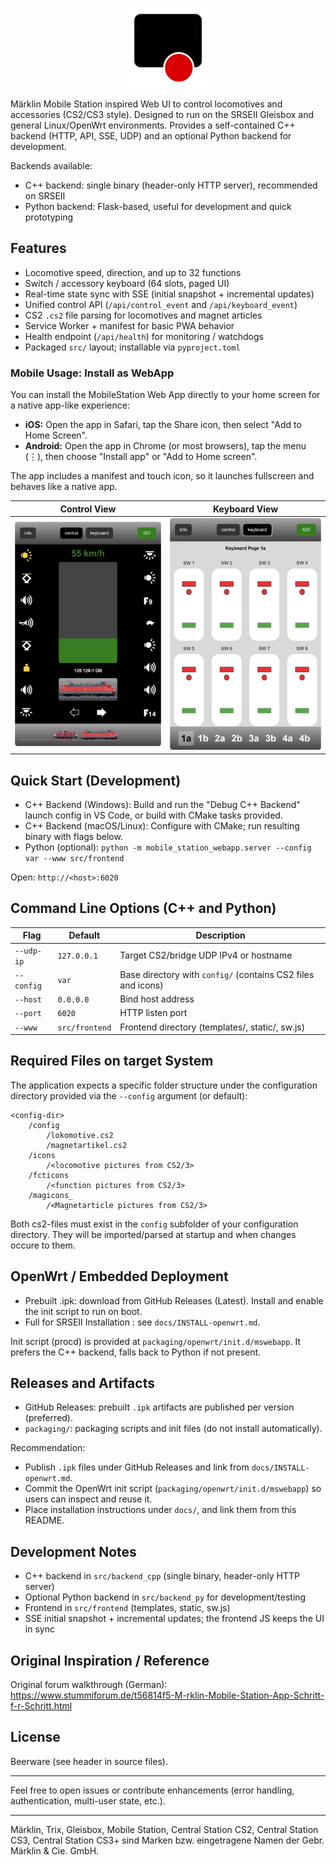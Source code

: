 <p align="center">
    <img src="src/frontend/static/grafics/apple-touch-icon-180.png" alt="MobileStation Web App" width="128" height="128" />
</p>

Märklin Mobile Station inspired Web UI to control locomotives and accessories (CS2/CS3 style).
Designed to run on the SRSEII Gleisbox and general Linux/OpenWrt environments.
Provides a self-contained C++ backend (HTTP, API, SSE, UDP) and an optional Python backend for development.

Backends available:
- C++ backend: single binary (header-only HTTP server), recommended on SRSEII
- Python backend: Flask-based, useful for development and quick prototyping


## Features
- Locomotive speed, direction, and up to 32 functions
- Switch / accessory keyboard (64 slots, paged UI)
- Real-time state sync with SSE (initial snapshot + incremental updates)
- Unified control API (`/api/control_event` and `/api/keyboard_event`)
- CS2 `.cs2` file parsing for locomotives and magnet articles
- Service Worker + manifest for basic PWA behavior
- Health endpoint (`/api/health`) for monitoring / watchdogs
- Packaged `src/` layout; installable via `pyproject.toml`

### Mobile Usage: Install as WebApp
You can install the MobileStation Web App directly to your home screen for a native app-like experience:

- **iOS:** Open the app in Safari, tap the Share icon, then select "Add to Home Screen".
- **Android:** Open the app in Chrome (or most browsers), tap the menu (⋮), then choose "Install app" or "Add to Home screen".

The app includes a manifest and touch icon, so it launches fullscreen and behaves like a native app.

| Control View | Keyboard View |
| --- | --- |
| <img src="docs/mswebapp_control.jpg" alt="Control" width="420" /> | <img src="docs/mswebapp_keyboard.jpg" alt="Keyboard" width="420" /> |

## Quick Start (Development)
- C++ Backend (Windows): Build and run the "Debug C++ Backend" launch config in VS Code, or build with CMake tasks provided.
- C++ Backend (macOS/Linux): Configure with CMake; run resulting binary with flags below.
- Python (optional): `python -m mobile_station_webapp.server --config var --www src/frontend`

Open: `http://<host>:6020`

## Command Line Options (C++ and Python)
| Flag | Default | Description |
|------|---------|-------------|
| `--udp-ip` | `127.0.0.1` | Target CS2/bridge UDP IPv4 or hostname |
| `--config` | `var` | Base directory with `config/` (contains CS2 files and icons) |
| `--host` | `0.0.0.0` | Bind host address |
| `--port` | `6020` | HTTP listen port |
| `--www` | `src/frontend` | Frontend directory (templates/, static/, sw.js) |

## Required Files on target System
The application expects a specific folder structure under the configuration directory provided via the `--config` argument (or default):

```
<config-dir>
    /config
        /lokomotive.cs2
        /magnetartikel.cs2
    /icons
        /<locomotive pictures from CS2/3>
    /fcticons
        /<function pictures from CS2/3>
    /magicons_
        /<Magnetarticle pictures from CS2/3>
```

Both cs2-files must exist in the `config` subfolder of your configuration directory. They will be imported/parsed at startup and when changes occure to them.

## OpenWrt / Embedded Deployment
- Prebuilt .ipk: download from GitHub Releases (Latest). Install and enable the init script to run on boot.
- Full  for SRSEII Installation : see `docs/INSTALL-openwrt.md`.

Init script (procd) is provided at `packaging/openwrt/init.d/mswebapp`. It prefers the C++ backend, falls back to Python if not present.

## Releases and Artifacts
- GitHub Releases: prebuilt `.ipk` artifacts are published per version (preferred).
- `packaging/`: packaging scripts and init files (do not install automatically).

Recommendation:
- Publish `.ipk` files under GitHub Releases and link from `docs/INSTALL-openwrt.md`.
- Commit the OpenWrt init script (`packaging/openwrt/init.d/mswebapp`) so users can inspect and reuse it.
- Place installation instructions under `docs/`, and link them from this README.

## Development Notes
- C++ backend in `src/backend_cpp` (single binary, header-only HTTP server)
- Optional Python backend in `src/backend_py` for development/testing
- Frontend in `src/frontend` (templates, static, sw.js)
- SSE initial snapshot + incremental updates; the frontend JS keeps the UI in sync

## Original Inspiration / Reference
Original forum walkthrough (German):
https://www.stummiforum.de/t56814f5-M-rklin-Mobile-Station-App-Schritt-f-r-Schritt.html

## License
Beerware (see header in source files).

---
Feel free to open issues or contribute enhancements (error handling, authentication, multi-user state, etc.).

---
Märklin, Trix, Gleisbox, Mobile Station, Central Station CS2, Central Station CS3, Central Station CS3+ sind Marken bzw. eingetragene Namen der Gebr. Märklin & Cie. GmbH.